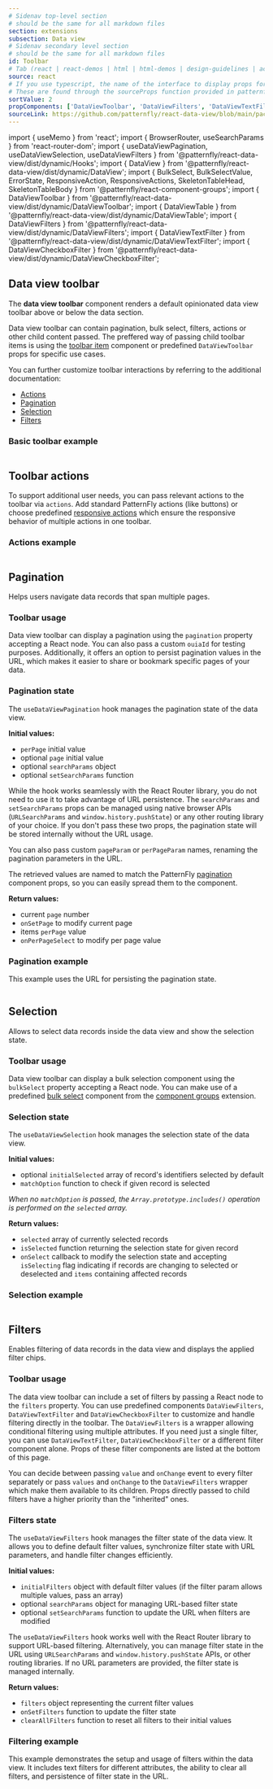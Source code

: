 ```yaml
---
# Sidenav top-level section
# should be the same for all markdown files
section: extensions
subsection: Data view
# Sidenav secondary level section
# should be the same for all markdown files
id: Toolbar
# Tab (react | react-demos | html | html-demos | design-guidelines | accessibility)
source: react
# If you use typescript, the name of the interface to display props for
# These are found through the sourceProps function provided in patternfly-docs.source.js
sortValue: 2
propComponents: ['DataViewToolbar', 'DataViewFilters', 'DataViewTextFilter', 'DataViewCheckboxFilter']
sourceLink: https://github.com/patternfly/react-data-view/blob/main/packages/module/patternfly-docs/content/extensions/data-view/examples/Toolbar/Toolbar.md
---
```

import { useMemo } from 'react';
import { BrowserRouter, useSearchParams } from 'react-router-dom';
import { useDataViewPagination, useDataViewSelection, useDataViewFilters } from '@patternfly/react-data-view/dist/dynamic/Hooks';
import { DataView } from '@patternfly/react-data-view/dist/dynamic/DataView';
import { BulkSelect, BulkSelectValue, ErrorState, ResponsiveAction, ResponsiveActions, SkeletonTableHead, SkeletonTableBody } from '@patternfly/react-component-groups';
import { DataViewToolbar } from '@patternfly/react-data-view/dist/dynamic/DataViewToolbar';
import { DataViewTable } from '@patternfly/react-data-view/dist/dynamic/DataViewTable';
import { DataViewFilters } from '@patternfly/react-data-view/dist/dynamic/DataViewFilters';
import { DataViewTextFilter } from '@patternfly/react-data-view/dist/dynamic/DataViewTextFilter';
import { DataViewCheckboxFilter } from '@patternfly/react-data-view/dist/dynamic/DataViewCheckboxFilter';

## Data view toolbar

The **data view toolbar** component renders a default opinionated data view toolbar above or below the data section. 

Data view toolbar can contain pagination, bulk select, filters, actions or other child content passed. The preffered way of passing child toolbar items is using the [toolbar item](/components/toolbar#toolbar-items) component or predefined `DataViewToolbar` props for specific use cases.

You can further customize toolbar interactions by referring to the additional documentation: 
- [Actions](#toolbar-actions)
- [Pagination](#pagination)
- [Selection](#selection)
- [Filters](#filters)

### Basic toolbar example

```js file="./DataViewToolbarExample.tsx"

```

## Toolbar actions
To support additional user needs, you can pass relevant actions to the toolbar via `actions`. Add standard PatternFly actions (like buttons) or choose predefined [responsive actions](/component-groups/responsive-actions) which ensure the responsive behavior of multiple actions in one toolbar.

### Actions example

```js file="./DataViewToolbarActionsExample.tsx"

```

## Pagination

Helps users navigate data records that span multiple pages.

### Toolbar usage
Data view toolbar can display a pagination using the `pagination` property accepting a React node. You can also pass a custom `ouiaId` for testing purposes. Additionally, it offers an option to persist pagination values in the URL, which makes it easier to share or bookmark specific pages of your data.

### Pagination state

The `useDataViewPagination` hook manages the pagination state of the data view. 

**Initial values:**
- `perPage` initial value
- optional `page` initial value
- optional `searchParams` object
- optional `setSearchParams` function

While the hook works seamlessly with the React Router library, you do not need to use it to take advantage of URL persistence. The `searchParams` and `setSearchParams` props can be managed using native browser APIs (`URLSearchParams` and `window.history.pushState`) or any other routing library of your choice. If you don't pass these two props, the pagination state will be stored internally without the URL usage.

You can also pass custom `pageParam` or `perPageParam` names, renaming the pagination parameters in the URL.

The retrieved values are named to match the PatternFly [pagination](/components/pagination) component props, so you can easily spread them to the component.

**Return values:**
- current `page` number
- `onSetPage` to modify current page
- items `perPage` value
- `onPerPageSelect` to modify per page value

### Pagination example
This example uses the URL for persisting the pagination state.

```js file="./PaginationExample.tsx"

```

## Selection
Allows to select data records inside the data view and show the selection state.

### Toolbar usage
Data view toolbar can display a bulk selection component using the `bulkSelect` property accepting a React node. You can make use of a predefined [bulk select](/extensions/component-groups/bulk-select) component from the [component groups](/extensions/component-groups/about-component-groups) extension.

### Selection state

The `useDataViewSelection` hook manages the selection state of the data view. 

**Initial values:**
- optional `initialSelected` array of record's identifiers selected by default 
- `matchOption` function to check if given record is selected

*When no `matchOption` is passed, the `Array.prototype.includes()` operation is performed on the `selected` array.*

**Return values:**
- `selected` array of currently selected records
- `isSelected` function returning the selection state for given record
- `onSelect` callback to modify the selection state and accepting `isSelecting` flag indicating if records are changing to selected or deselected and `items` containing affected records 

### Selection example

```js file="./SelectionExample.tsx"

```

## Filters
Enables filtering of data records in the data view and displays the applied filter chips.

### Toolbar usage
The data view toolbar can include a set of filters by passing a React node to the `filters` property. You can use predefined components `DataViewFilters`, `DataViewTextFilter` and `DataViewCheckboxFilter` to customize and handle filtering directly in the toolbar. The `DataViewFilters` is a wrapper allowing conditional filtering using multiple attributes. If you need just a single filter, you can use `DataViewTextFilter`, `DataViewCheckboxFilter` or a different filter component alone. Props of these filter components are listed at the bottom of this page. 

You can decide between passing `value` and `onChange` event to every filter separately or pass `values` and `onChange` to the `DataViewFilters` wrapper which make them available to its children. Props directly passed to child filters have a higher priority than the "inherited" ones. 

### Filters state

The `useDataViewFilters` hook manages the filter state of the data view. It allows you to define default filter values, synchronize filter state with URL parameters, and handle filter changes efficiently.

**Initial values:**
- `initialFilters` object with default filter values (if the filter param allows multiple values, pass an array)
- optional `searchParams` object for managing URL-based filter state
- optional `setSearchParams` function to update the URL when filters are modified

The `useDataViewFilters` hook works well with the React Router library to support URL-based filtering. Alternatively, you can manage filter state in the URL using `URLSearchParams` and `window.history.pushState` APIs, or other routing libraries. If no URL parameters are provided, the filter state is managed internally.

**Return values:**
- `filters` object representing the current filter values
- `onSetFilters` function to update the filter state
- `clearAllFilters` function to reset all filters to their initial values

### Filtering example
This example demonstrates the setup and usage of filters within the data view. It includes text filters for different attributes, the ability to clear all filters, and persistence of filter state in the URL.

```js file="./FiltersExample.tsx"

```
